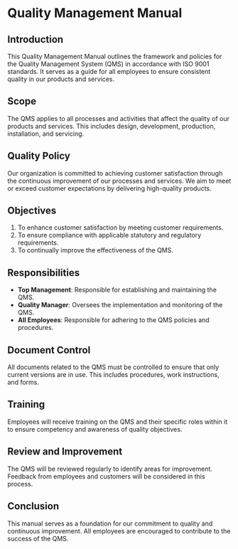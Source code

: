 # Quality Management Manual

## Introduction
This Quality Management Manual outlines the framework and policies for the Quality Management System (QMS) in accordance with ISO 9001 standards. It serves as a guide for all employees to ensure consistent quality in our products and services.

## Scope
The QMS applies to all processes and activities that affect the quality of our products and services. This includes design, development, production, installation, and servicing.

## Quality Policy
Our organization is committed to achieving customer satisfaction through the continuous improvement of our processes and services. We aim to meet or exceed customer expectations by delivering high-quality products.

## Objectives
1. To enhance customer satisfaction by meeting customer requirements.
2. To ensure compliance with applicable statutory and regulatory requirements.
3. To continually improve the effectiveness of the QMS.

## Responsibilities
- **Top Management**: Responsible for establishing and maintaining the QMS.
- **Quality Manager**: Oversees the implementation and monitoring of the QMS.
- **All Employees**: Responsible for adhering to the QMS policies and procedures.

## Document Control
All documents related to the QMS must be controlled to ensure that only current versions are in use. This includes procedures, work instructions, and forms.

## Training
Employees will receive training on the QMS and their specific roles within it to ensure competency and awareness of quality objectives.

## Review and Improvement
The QMS will be reviewed regularly to identify areas for improvement. Feedback from employees and customers will be considered in this process.

## Conclusion
This manual serves as a foundation for our commitment to quality and continuous improvement. All employees are encouraged to contribute to the success of the QMS.